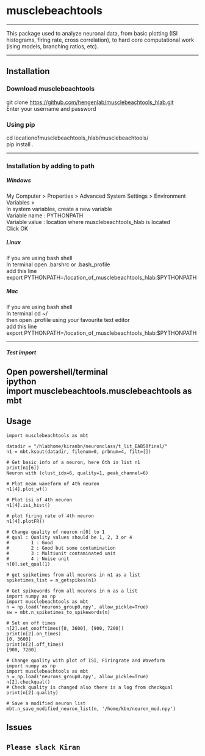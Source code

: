 # musclebeachtools
---
This package used to analyze neuronal data, from basic plotting
 (ISI histograms, firing rate, cross correlation),
 to hard core computational work (ising models, branching ratios, etc).  

---
## Installation

### Download musclebeachtools
git clone https://github.com/hengenlab/musclebeachtools_hlab.git   
Enter your username and password

### Using pip
cd locationofmusclebeachtools_hlab/musclebeachtools/  
pip install .


---
### Installation by adding to path

##### Windows
My Computer > Properties > Advanced System Settings > Environment Variables >  
In system variables, create a new variable  
    Variable name  : PYTHONPATH  
    Variable value : location where musclebeachtools_hlab is located  
    Click OK


##### Linux
If you are using bash shell  
In terminal open .barshrc or .bash_profile  
add this line  
export PYTHONPATH=/location_of_musclebeachtools_hlab:$PYTHONPATH


##### Mac
If you are using bash shell  
In terminal cd ~/  
then open  .profile using your favourite text editor  
add this line  
export PYTHONPATH=/location_of_musclebeachtools_hlab:$PYTHONPATH


---
##### Test import
Open powershell/terminal     
    ipython    
    import musclebeachtools.musclebeachtools as mbt   
---

## Usage
```
import musclebeachtools as mbt

datadir = "/hlabhome/kiranbn/neuronclass/t_lit_EAB50final/"
n1 = mbt.ksout(datadir, filenum=0, prbnum=4, filt=[])

# Get basic info of a neuron, here 6th in list n1
print(n1[6])
Neuron with (clust_idx=6, quality=1, peak_channel=6)

# Plot mean waveform of 4th neuron
n1[4].plot_wf()

# Plot isi of 4th neuron
n1[4].isi_hist()

# plot firing rate of 4th neuron
n1[4].plotFR()

# Change quality of neuron n[0] to 1
# qual : Quality values should be 1, 2, 3 or 4
#        1 : Good
#        2 : Good but some contamination
#        3 : Multiunit contaminated unit
#        4 : Noise unit
n[0].set_qual(1)

# get spiketimes from all neurons in n1 as a list
spiketimes_list = n_getspikes(n1)

# Get spikewords from all neurons in n as a list
import numpy as np
import musclebeachtools as mbt
n = np.load('neurons_group0.npy', allow_pickle=True)
sw = mbt.n_spiketimes_to_spikewords(n)

# Set on off times
n[2].set_onofftimes([0, 3600], [900, 7200])
print(n[2].on_times)
[0, 3600]
print(n[2].off_times)
[900, 7200]

# Change quality with plot of ISI, Firingrate and Waveform
import numpy as np
import musclebeachtools as mbt
n = np.load('neurons_group0.npy', allow_pickle=True)
n[2].checkqual()
# Check quality is changed also there is a log from checkqual
print(n[2].quality)

# Save a modified neuron list
mbt.n_save_modified_neuron_list(n, '/home/kbn/neuron_mod.npy')

```
## Issues

```Please slack Kiran ```
---
